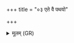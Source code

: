 +++
title = "०३ एते वै पथयो"

+++
<details><summary>मूलम् (GR)</summary>

एते वै पथयो देवयाना यत् सूर्यस्य रश्मयः सः (…) ॥
</details>